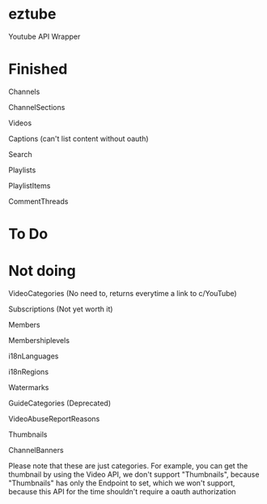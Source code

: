 # eztube
Youtube API Wrapper

# Finished
Channels

ChannelSections

Videos

Captions (can't list content without oauth)

Search

Playlists

PlaylistItems

CommentThreads

# To Do

# Not doing
VideoCategories (No need to, returns everytime a link to c/YouTube)

Subscriptions (Not yet worth it)

Members

Membershiplevels

i18nLanguages

i18nRegions

Watermarks

GuideCategories (Deprecated)

VideoAbuseReportReasons

Thumbnails

ChannelBanners

Please note that these are just categories. For example, you can get the thumbnail by using the Video API, we don't support "Thumbnails", because "Thumbnails" has only the Endpoint to set, which we won't support, because this API for the time shouldn't require a oauth authorization
